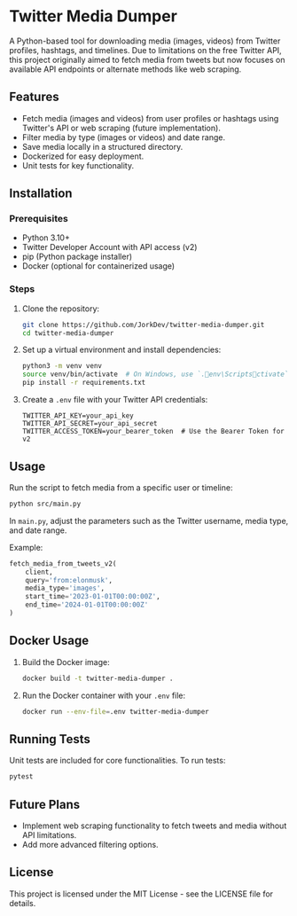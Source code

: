 
# Twitter Media Dumper

A Python-based tool for downloading media (images, videos) from Twitter profiles, hashtags, and timelines. Due to limitations on the free Twitter API, this project originally aimed to fetch media from tweets but now focuses on available API endpoints or alternate methods like web scraping.

## Features

- Fetch media (images and videos) from user profiles or hashtags using Twitter's API or web scraping (future implementation).
- Filter media by type (images or videos) and date range.
- Save media locally in a structured directory.
- Dockerized for easy deployment.
- Unit tests for key functionality.

## Installation

### Prerequisites
- Python 3.10+
- Twitter Developer Account with API access (v2)
- pip (Python package installer)
- Docker (optional for containerized usage)

### Steps

1. Clone the repository:
   ```bash
   git clone https://github.com/JorkDev/twitter-media-dumper.git
   cd twitter-media-dumper
   ```

2. Set up a virtual environment and install dependencies:
   ```bash
   python3 -m venv venv
   source venv/bin/activate  # On Windows, use `.env\Scriptsctivate`
   pip install -r requirements.txt
   ```

3. Create a `.env` file with your Twitter API credentials:
   ```
   TWITTER_API_KEY=your_api_key
   TWITTER_API_SECRET=your_api_secret
   TWITTER_ACCESS_TOKEN=your_bearer_token  # Use the Bearer Token for v2
   ```

## Usage

Run the script to fetch media from a specific user or timeline:
```bash
python src/main.py
```

In `main.py`, adjust the parameters such as the Twitter username, media type, and date range.

Example:
```python
fetch_media_from_tweets_v2(
    client, 
    query='from:elonmusk', 
    media_type='images', 
    start_time='2023-01-01T00:00:00Z', 
    end_time='2024-01-01T00:00:00Z'
)
```

## Docker Usage

1. Build the Docker image:
   ```bash
   docker build -t twitter-media-dumper .
   ```

2. Run the Docker container with your `.env` file:
   ```bash
   docker run --env-file=.env twitter-media-dumper
   ```

## Running Tests

Unit tests are included for core functionalities. To run tests:
```bash
pytest
```

## Future Plans

- Implement web scraping functionality to fetch tweets and media without API limitations.
- Add more advanced filtering options.

## License

This project is licensed under the MIT License - see the LICENSE file for details.
